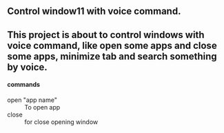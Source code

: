 <h2> Control window11 with voice command.<h2/>
This project is about to control windows with voice command, like open some apps and close some apps, minimize tab and search something by voice.

<h4>commands</h4>
<dl>
  <dt>open "app name"</dt>
  <dd> To open app </dd>
  <dt>close</dt>
  <dd>for close opening window</dd>
  <dt></dt>
  <dd></dd>
</dl>
